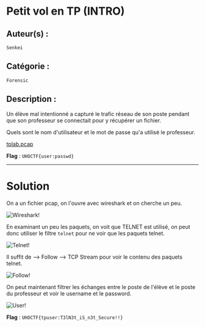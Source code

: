 # Petit vol en TP (INTRO)

## Auteur(s) :
`Senkei`

## Catégorie :
`Forensic`

## Description :
Un élève mal intentionné a capturé le trafic réseau de son poste pendant que son professeur se connectait pour y récupérer un fichier.

Quels sont le nom d'utilisateur et le mot de passe qu'a utilisé le professeur.

[tplab.pcap](./tplab.pcap)

**Flag** : `UHOCTF{user:passwd}`

---

# Solution

On a un fichier pcap, on l'ouvre avec wireshark et on cherche un peu.

![Wireshark](https://i.imgur.com/ym2Owoj.png)!

En examinant un peu les paquets, on voit que TELNET est utilisé, on peut donc utiliser le filtre `telnet` pour ne voir que les paquets telnet.

![Telnet](https://i.imgur.com/gvSqiOJ.png)!


Il suffit de --> Follow --> TCP Stream pour voir le contenu des paquets telnet.

![Follow](https://i.imgur.com/wVC0HB5.png)!


On peut maintenant filtrer les échanges entre le poste de l'élève et le poste du professeur et voir le username et le password.

![User](https://i.imgur.com/4fqUa49.png)!

**Flag** : `UHOCTF{tpuser:T3lN3t_iS_n3t_Secure!!}`

